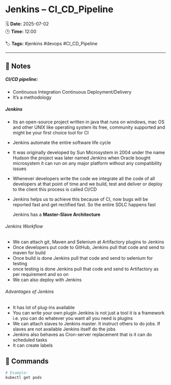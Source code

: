 # Jenkins – CI_CD_Pipeline

🗓️ **Date:** 2025-07-02  
🕒 **Time:** 12:00  


🏷️ **Tags:** #jenkins #devops #CI_CD_Pipeline  

---

## 📝 Notes

 ##### CI/CD pipeline:

- Continuous Integration Continuous Deployment/Delivery
- It’s a methodology
##### Jenkins

- Its an open-source project written in java that runs on windows, mac OS and other UNIX like operating system its free, community supported and might be your first choice tool for CI
- Jenkins automate the entire software life cycle
- It was originally developed by Sun Microsystem in 2004 under the name Hudson the project was later named Jenkins when Oracle bought microsystem it can run on any major platform without any compatibility issues
- Whenever developers write the code we integrate all the code of all developers at that point of time and we build, test and deliver or deploy to the client this process is called CI/CD
- Jenkins helps us to achieve this because of CI, now bugs will be reported fast and get rectified fast. So the entire SDLC happens fast

	Jenkins has a **Master-Slave Architecture**
###### Jenkins Workflow

- We can attach git, Maven and Selenium at Artifactory plugins to Jenkins
- Once developers put code to GitHub, Jenkins pull that code and send to maven for build
- Once build is done Jenkins pull that code and send to selenium for testing
- once testing is done Jenkins pull that code and send to Artifactory as per requirement and so on
- We can also deploy with Jenkins
###### Advantages of Jenkins

- It has lot of plug-ins available
- You can write your own plugin Jenkins is not just a tool it is a framework i.e. you can do whatever you want all you need is plugins
- We can attach slaves to Jenkins master. It instruct others to do jobs. If slaves are not available Jenkins itself do the jobs
- Jenkins also behaves as Cron-server replacement that is it can do scheduled tasks
- It can create labels
## 🧾 Commands

```bash
# Example:
kubectl get pods
```
